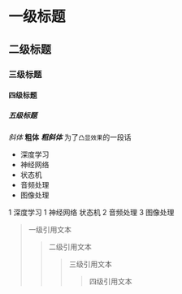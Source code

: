 # 一级标题
## 二级标题
### 三级标题
#### 四级标题
##### 五级标题
*斜体*
**粗体**
***粗斜体***
为了`凸显效果`的一段话

* 深度学习
 * 神经网络
  * 状态机
* 音频处理
* 图像处理

1 深度学习
 1 神经网络
   状态机
2 音频处理
3 图像处理

> 一级引用文本
>> 二级引用文本
>>> 三级引用文本
>>>> 四级引用文本
